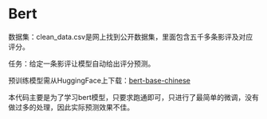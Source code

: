 # Bert
数据集：clean_data.csv是网上找到公开数据集，里面包含五千多条影评及对应评分。

任务：给定一条影评让模型自动给出评分预测。

预训练模型需从HuggingFace上下载：[bert-base-chinese](https://huggingface.co/google-bert/bert-base-chinese)

本代码主要是为了学习bert模型，只要求跑通即可，只进行了最简单的微调，没有做过多的处理，因此实际预测效果不佳。
